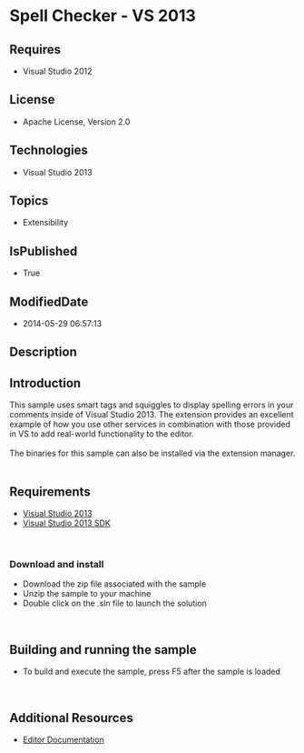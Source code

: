 # Spell Checker - VS 2013
## Requires
* Visual Studio 2012
## License
* Apache License, Version 2.0
## Technologies
* Visual Studio 2013
## Topics
* Extensibility
## IsPublished
* True
## ModifiedDate
* 2014-05-29 06:57:13
## Description

<div id="longDesc">
<h2>Introduction</h2>
<p>This sample uses smart tags and squiggles to display spelling errors in your comments inside of Visual Studio 2013. The extension provides an excellent example of how you use other services in combination with those provided in VS to add real-world functionality
 to the editor. <br>
<br>
The binaries for this sample can also be installed via the extension manager.<br>
<br>
</p>
<h2>Requirements</h2>
<ul>
<li><a class="externalLink" href="http://www.microsoft.com/visualstudio/en-us/try/default.mspx#download">Visual Studio 2013
</a></li><li><a class="externalLink" href="http://www.microsoft.com/en-us/download/details.aspx?id=40758">Visual Studio 2013 SDK
</a></li></ul>
<p>&nbsp;</p>
<h3>Download and install</h3>
<ul>
<li>Download the zip file associated with the sample </li><li>Unzip the sample to your machine </li><li>Double click on the .sln file to launch the solution </li></ul>
<p>&nbsp;</p>
<h2>Building and running the sample</h2>
<ul>
<li>To build and execute the sample, press F5 after the sample is loaded </li></ul>
<p>&nbsp;</p>
<h2>Additional Resources</h2>
<ul>
<li><a class="externalLink" href="http://msdn.microsoft.com/en-us/library/dd885242(v=vs.110).aspx">Editor Documentation</a>
</li></ul>
</div>
